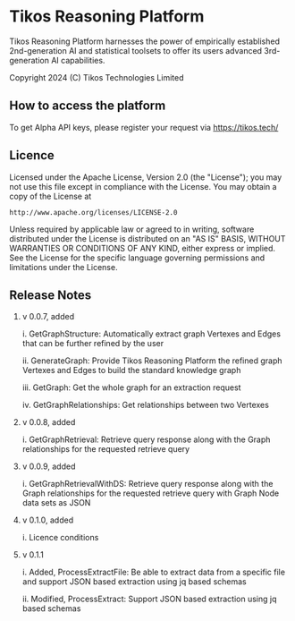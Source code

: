 # Tikos Reasoning Platform

Tikos Reasoning Platform harnesses the power of empirically established 2nd-generation AI and statistical toolsets to offer its users advanced 3rd-generation AI capabilities.

Copyright 2024 (C) Tikos Technologies Limited

## How to access the platform

To get Alpha API keys, please register your request via https://tikos.tech/

## Licence

Licensed under the Apache License, Version 2.0 (the "License");
you may not use this file except in compliance with the License.
You may obtain a copy of the License at

    http://www.apache.org/licenses/LICENSE-2.0

Unless required by applicable law or agreed to in writing, software
distributed under the License is distributed on an "AS IS" BASIS,
WITHOUT WARRANTIES OR CONDITIONS OF ANY KIND, either express or implied.
See the License for the specific language governing permissions and
limitations under the License.

## Release Notes

1. v 0.0.7, added 

   i. GetGraphStructure: Automatically extract graph Vertexes and Edges that can be further refined by the user

   ii. GenerateGraph: Provide Tikos Reasoning Platform the refined graph Vertexes and Edges to build the standard knowledge graph

   iii. GetGraph: Get the whole graph for an extraction request

   iv. GetGraphRelationships: Get relationships between two Vertexes

2. v 0.0.8, added

   i. GetGraphRetrieval: Retrieve query response along with the Graph relationships for the requested retrieve query

3. v 0.0.9, added

   i. GetGraphRetrievalWithDS: Retrieve query response along with the Graph relationships for the requested retrieve query with Graph Node data sets as JSON

4. v 0.1.0, added

   i. Licence conditions

5. v 0.1.1

   i. Added, ProcessExtractFile: Be able to extract data from a specific file and support JSON based extraction using jq based schemas

   ii. Modified, ProcessExtract: Support JSON based extraction using jq based schemas